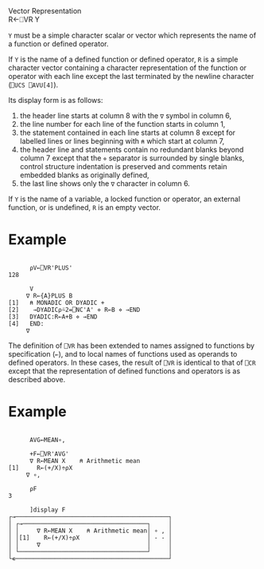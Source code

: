 <div class="heading">
  <div class="name">Vector Representation</div>
  <div class="command">R←⎕VR Y</div>
</div>

`Y` must be a simple character scalar or vector which represents the name of a function or defined operator.

If `Y` is the name of a defined function or defined operator, `R` is a simple character vector containing a character representation of the function or operator with each line except the last terminated by the newline character (`⎕UCS ⎕AVU[4]`).

Its display form is as follows:

1. the header line starts at column 8 with the `∇` symbol in column 6,
2. the line number for each line of the function starts in column 1,
3. the statement contained in each line starts at column 8 except for labelled lines or lines beginning with `⍝` which start at column 7,
4. the header line and statements contain no redundant blanks beyond column 7 except that the `⋄` separator is surrounded by single blanks, control structure indentation is preserved and comments retain embedded blanks as originally defined,
5. the last line shows only the `∇` character in column 6.

If `Y` is the name of a variable, a locked function or operator, an external function, or is undefined, `R` is an empty vector.

# Example
```apl

      ⍴V←⎕VR'PLUS'
128

      V
     ∇ R←{A}PLUS B
[1]   ⍝ MONADIC OR DYADIC +
[2]    →DYADIC⍴⍨2=⎕NC'A' ⋄ R←B ⋄ →END
[3]   DYADIC:R←A+B ⋄ →END
[4]   END:
     ∇
```

The definition of `⎕VR` has been extended to names assigned to functions by specification (`←`), and to local names of functions used as operands to defined operators. In these cases, the result of `⎕VR` is identical to that of `⎕CR` except that the representation of defined functions and operators is as described above.

# Example
```apl

      AVG←MEAN∘,

      +F←⎕VR'AVG'
      ∇ R←MEAN X    ⍝ Arithmetic mean
[1]     R←(+/X)÷⍴X
     ∇ ∘,

      ⍴F
3

      ]display F
┌→───────────────────────────────────────────┐
│ ┌→───────────────────────────────────┐     │
│ │     ∇ R←MEAN X    ⍝ Arithmetic mean│ ∘ , │
│ │[1]    R←(+/X)÷⍴X                   │ - - │
│ │     ∇                              │     │
│ └────────────────────────────────────┘     │
└∊───────────────────────────────────────────┘
```
